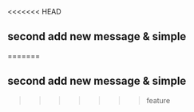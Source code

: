 <<<<<<< HEAD
## second add new message & simple
=======
## second add new message & simple
>>>>>>> feature
